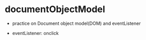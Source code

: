 # documentObjectModel
- practice on Document object model(DOM) and eventListener


- eventListener: onclick 
